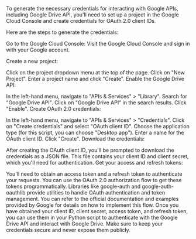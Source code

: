 To generate the necessary credentials for interacting with Google APIs, including Google Drive API, you'll need to set up a project in the Google Cloud Console and create credentials for OAuth 2.0 client IDs.

Here are the steps to generate the credentials:

Go to the Google Cloud Console: Visit the Google Cloud Console and sign in with your Google account.

Create a new project:

Click on the project dropdown menu at the top of the page.
Click on "New Project".
Enter a project name and click "Create".
Enable the Google Drive API:

In the left-hand menu, navigate to "APIs & Services" > "Library".
Search for "Google Drive API".
Click on "Google Drive API" in the search results.
Click "Enable".
Create OAuth 2.0 credentials:

In the left-hand menu, navigate to "APIs & Services" > "Credentials".
Click on "Create credentials" and select "OAuth client ID".
Choose the application type (for this script, you can choose "Desktop app").
Enter a name for the OAuth client ID.
Click "Create".
Download the credentials:

After creating the OAuth client ID, you'll be prompted to download the credentials as a JSON file. This file contains your client ID and client secret, which you'll need for authentication.
Get your access and refresh tokens:

You'll need to obtain an access token and a refresh token to authenticate your requests. You can use the OAuth 2.0 authorization flow to get these tokens programmatically. Libraries like google-auth and google-auth-oauthlib provide utilities to handle OAuth authentication and token management. You can refer to the official documentation and examples provided by Google for details on how to implement this flow.
Once you have obtained your client ID, client secret, access token, and refresh token, you can use them in your Python script to authenticate with the Google Drive API and interact with Google Drive. Make sure to keep your credentials secure and never expose them publicly.



